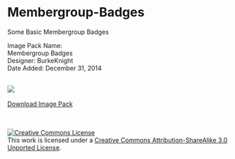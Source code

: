 # Membergroup-Badges
Some Basic Membergroup Badges

Image Pack Name:<br />
Membergroup Badges<br />
Designer: BurkeKnight<br />
Date Added: December 31, 2014<br /><br />

<img src="http://www.burkeknight.org/img/mg1.png" /><br /><br />
<a href="https://github.com/BurkeKnight/Membergroup-Badges/archive/master.zip">Download Image Pack</a>

<br /><br /><a rel="license" href="http://creativecommons.org/licenses/by-sa/3.0/deed.en_US"><img alt="Creative Commons License" style="border-width:0" src="http://i.creativecommons.org/l/by-sa/3.0/88x31.png" /></a><br />This work is licensed under a <a rel="license" href="http://creativecommons.org/licenses/by-sa/3.0/deed.en_US">Creative Commons Attribution-ShareAlike 3.0 Unported License</a>.
